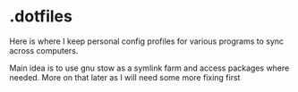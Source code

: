 # .dotfiles
Here is where I keep personal config profiles for various programs to sync across computers.

Main idea is to use gnu stow as a symlink farm and access packages where needed. More on that later as I will need some more fixing first
